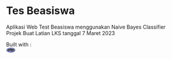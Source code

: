 # Tes Beasiswa
Aplikasi Web Test Beasiswa menggunakan Naive Bayes Classifier\
Projek Buat Latian LKS tanggal 7 Maret 2023

Built with : \
<img src="/assets/php-logo.svg" alt="..." width="5%">
